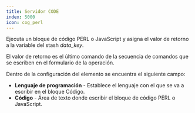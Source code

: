 ```yaml
---
title: Servidor CODE
index: 5000
icon: cog_perl
---
```


Ejecuta un bloque de código PERL o JavaScript y asigna el valor de retorno a la 
variable del stash *data_key*.

El valor de retorno es el último comando de la secuencia de comandos que se escriben en el formulario de la operación.

Dentro de la configuración del elemento se encuentra el siguiente campo:

- **Lenguaje de programación** - Establece el lenguaje con el que se va a escribir en el bloque Código.
- **Código** - Área de texto donde escribir el bloque de código PERL o JavaScript.
